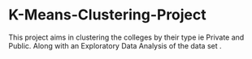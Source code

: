 # K-Means-Clustering-Project
This project aims in clustering the colleges by their type ie Private and Public. Along with an Exploratory Data Analysis of the data set .
